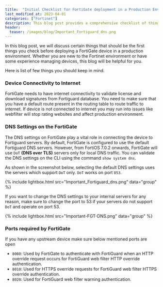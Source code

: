 ```yaml
---
title:  "Initial Checklist for FortiGate deployment in a Production Environment"
last_modified_at: 2023-04-01
categories: ["Fortinet"]
description: This blog post provides a comprehensive checklist of things to consider before deploying a FortiGate device in a production environment. The post covers key topics such as device connectivity to the internet, DNS settings on FortiGate, and the ports required by FortiGate. By following this checklist, you can ensure a smooth deployment process and avoid potential issues that could impact your production environment. The blog also includes helpful screenshots and explanations to make it easier for readers to understand the concepts discussed.
header:
  teaser: /images/blog/Important_Fortiguard_dns.png
---
```


In this blog post, we will discuss certain things that should be the first things you check before deploying a FortiGate device in a production environment. Whether you are new to the Fortinet environment or have some experience managing devices, this blog will be helpful for you.

Here is list of few things you should keep in mind.

### Device Connectivity to Internet

FortiGate needs to have internet connectivity to validate license and download signatures from Fortiguard database. You need to make sure that you have a default route present in the routing table to route traffic to internet. If device is not connected to internet you may run into  issues like webfilter will stop rating websites  and affect production environment.

### DNS Settings on the FortiGate

The DNS settings on FortiGate play a vital role in connecting the device to Fortiguard servers. By default, FortiGate is configured to use the default Fortiguard DNS servers. However, from FortiOS 7.0.2 onwards, FortiGate will use `DoT` **(DNS over TLS)** servers only for local DNS traffic. You can validate the DNS settings on the CLI using the command `show system dns`.

As shown in the screenshot below, selecting the default DNS settings uses the  servers which support `DoT` only. `DoT` works on port `853`.

{% include lightbox.html src="Important_Fortiguard_dns.png" data="group" %}

If you want to change the DNS settings to your internal servers for any reason, make sure to change the port to 53 if your servers do not support `DoT` and operate on port 53.

{% include lightbox.html src="Important-FGT-DNS.png" data="group" %}

### Ports required by FortiGate

If you have any upstream device make sure below mentioned ports are open

* `8008`: Used by FortiGate to authenticate with FortiGuard when an HTTP override request occurs for FortiGuard web filter HTTP override authentication.
* `8010`: Used for HTTPS override requests for FortiGuard web filter HTTPS override authentication.
* `8020`: Used for FortiGuard web filter warning authentication.

